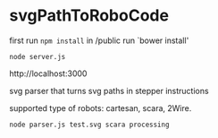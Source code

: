 svgPathToRoboCode
=================
first run `npm install`
in /public run `bower install'


`node server.js`

http://localhost:3000


svg parser that turns svg paths in stepper instructions

supported type of robots:
cartesan, scara, 2Wire.

`node parser.js test.svg scara processing`
